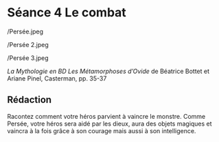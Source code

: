 # Séance 4 Le combat

/Persée.jpeg

/Persée 2.jpeg

/Persée 3.jpeg


*La Mythologie en BD Les Métamorphoses d’Ovide* de Béatrice Bottet et Ariane Pinel, Casterman, pp. 35-37

## Rédaction

Racontez comment votre héros parvient à vaincre le monstre. Comme Persée, votre héros sera aidé par les dieux, aura des objets magiques et vaincra à la fois grâce à son courage mais aussi à son intelligence.

